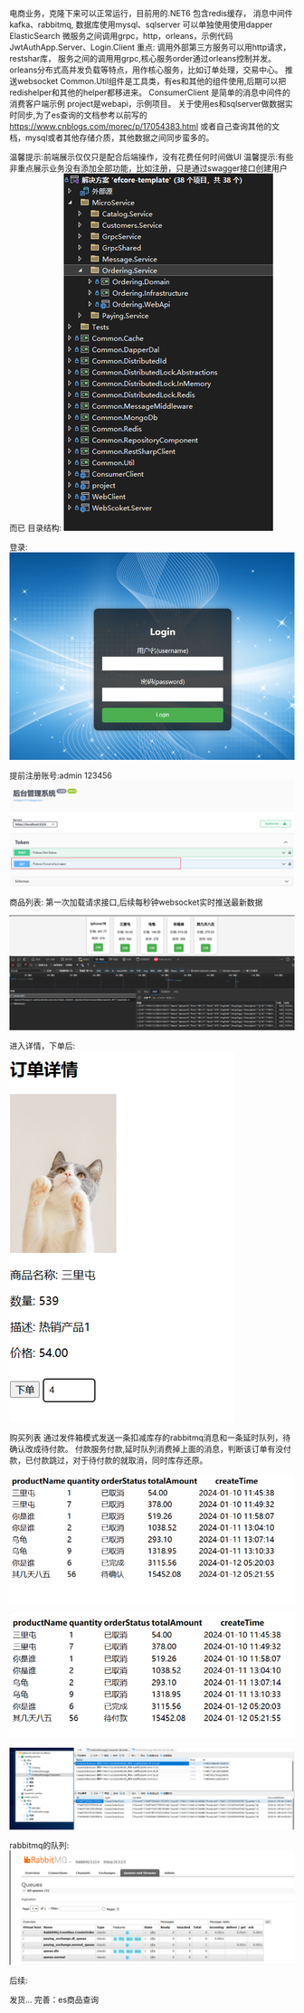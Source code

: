 电商业务，克隆下来可以正常运行，目前用的.NET6
包含redis缓存，
消息中间件kafka、rabbitmq,
数据库使用mysql、sqlserver
可以单独使用使用dapper
ElasticSearch
微服务之间调用grpc，http，orleans，示例代码JwtAuthApp.Server、Login.Client
重点:
调用外部第三方服务可以用http请求，restshar库，
服务之间的调用用grpc,核心服务order通过orleans控制并发。
orleans分布式高并发负载等特点，用作核心服务，比如订单处理，交易中心。
推送websocket
Common.Util组件是工具类，有es和其他的组件使用,后期可以把redishelper和其他的helper都移进来。
ConsumerClient 是简单的消息中间件的消费客户端示例
project是webapi，示例项目。
关于使用es和sqlserver做数据实时同步,为了es查询的文档参考以前写的
https://www.cnblogs.com/morec/p/17054383.html
或者自己查询其他的文档，mysql或者其他存储介质，其他数据之间同步蛮多的。

温馨提示:前端展示仅仅只是配合后端操作，没有花费任何时间做UI
温馨提示:有些非重点展示业务没有添加全部功能，比如注册，只是通过swagger接口创建用户而已
目录结构:
![Alt text](readmeimg/image-7.png)

登录:
![Alt text](readmeimg/image.png)

提前注册账号:admin 123456
![Alt text](readmeimg/image-1.png)

商品列表:
第一次加载请求接口,后续每秒钟websocket实时推送最新数据

![Alt text](readmeimg/image-6.png)


进入详情，下单后:
![Alt text](readmeimg/image-3.png)

购买列表
通过发件箱模式发送一条扣减库存的rabbitmq消息和一条延时队列，待确认改成待付款。
付款服务付款,延时队列消费掉上面的消息，判断该订单有没付款，已付款跳过，对于待付款的就取消，同时库存还原。

![Alt text](Snipaste_2024-01-12_13-22-07.png)

![Alt text](Snipaste_2024-01-12_13-22-35.png)

![Alt text](readmeimg/image-5.png)

rabbitmq的队列:
![Alt text](Snipaste_2024-01-12_13-27-45.png)

后续:

发货...
完善：es商品查询